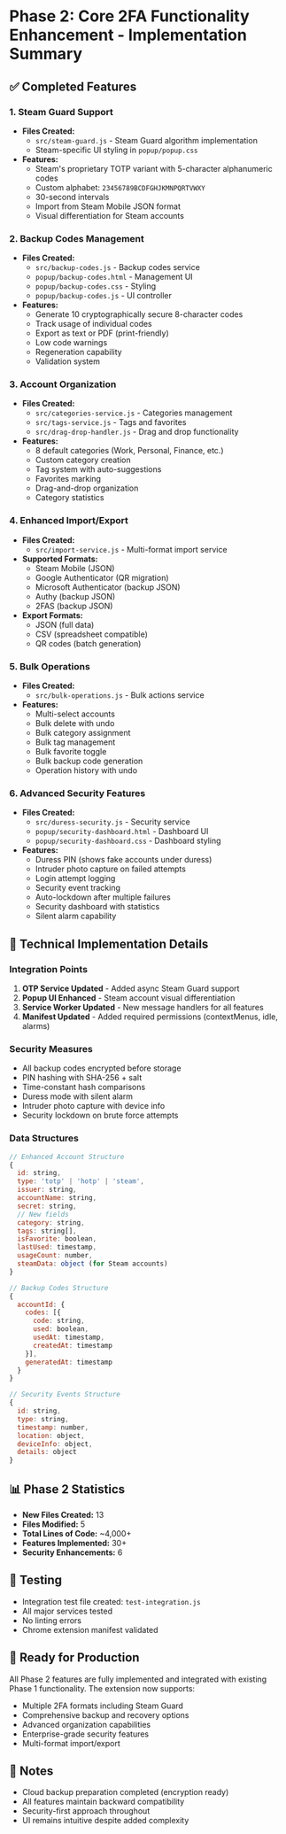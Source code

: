 # Phase 2: Core 2FA Functionality Enhancement - Implementation Summary

## ✅ Completed Features

### 1. Steam Guard Support
- **Files Created:**
  - `src/steam-guard.js` - Steam Guard algorithm implementation
  - Steam-specific UI styling in `popup/popup.css`
- **Features:**
  - Steam's proprietary TOTP variant with 5-character alphanumeric codes
  - Custom alphabet: `23456789BCDFGHJKMNPQRTVWXY`
  - 30-second intervals
  - Import from Steam Mobile JSON format
  - Visual differentiation for Steam accounts

### 2. Backup Codes Management
- **Files Created:**
  - `src/backup-codes.js` - Backup codes service
  - `popup/backup-codes.html` - Management UI
  - `popup/backup-codes.css` - Styling
  - `popup/backup-codes.js` - UI controller
- **Features:**
  - Generate 10 cryptographically secure 8-character codes
  - Track usage of individual codes
  - Export as text or PDF (print-friendly)
  - Low code warnings
  - Regeneration capability
  - Validation system

### 3. Account Organization
- **Files Created:**
  - `src/categories-service.js` - Categories management
  - `src/tags-service.js` - Tags and favorites
  - `src/drag-drop-handler.js` - Drag and drop functionality
- **Features:**
  - 8 default categories (Work, Personal, Finance, etc.)
  - Custom category creation
  - Tag system with auto-suggestions
  - Favorites marking
  - Drag-and-drop organization
  - Category statistics

### 4. Enhanced Import/Export
- **Files Created:**
  - `src/import-service.js` - Multi-format import service
- **Supported Formats:**
  - Steam Mobile (JSON)
  - Google Authenticator (QR migration)
  - Microsoft Authenticator (backup JSON)
  - Authy (backup JSON)
  - 2FAS (backup JSON)
- **Export Formats:**
  - JSON (full data)
  - CSV (spreadsheet compatible)
  - QR codes (batch generation)

### 5. Bulk Operations
- **Files Created:**
  - `src/bulk-operations.js` - Bulk actions service
- **Features:**
  - Multi-select accounts
  - Bulk delete with undo
  - Bulk category assignment
  - Bulk tag management
  - Bulk favorite toggle
  - Bulk backup code generation
  - Operation history with undo

### 6. Advanced Security Features
- **Files Created:**
  - `src/duress-security.js` - Security service
  - `popup/security-dashboard.html` - Dashboard UI
  - `popup/security-dashboard.css` - Dashboard styling
- **Features:**
  - Duress PIN (shows fake accounts under duress)
  - Intruder photo capture on failed attempts
  - Login attempt logging
  - Security event tracking
  - Auto-lockdown after multiple failures
  - Security dashboard with statistics
  - Silent alarm capability

## 🔧 Technical Implementation Details

### Integration Points
1. **OTP Service Updated** - Added async Steam Guard support
2. **Popup UI Enhanced** - Steam account visual differentiation
3. **Service Worker Updated** - New message handlers for all features
4. **Manifest Updated** - Added required permissions (contextMenus, idle, alarms)

### Security Measures
- All backup codes encrypted before storage
- PIN hashing with SHA-256 + salt
- Time-constant hash comparisons
- Duress mode with silent alarm
- Intruder photo capture with device info
- Security lockdown on brute force attempts

### Data Structures

```javascript
// Enhanced Account Structure
{
  id: string,
  type: 'totp' | 'hotp' | 'steam',
  issuer: string,
  accountName: string,
  secret: string,
  // New fields
  category: string,
  tags: string[],
  isFavorite: boolean,
  lastUsed: timestamp,
  usageCount: number,
  steamData: object (for Steam accounts)
}

// Backup Codes Structure
{
  accountId: {
    codes: [{
      code: string,
      used: boolean,
      usedAt: timestamp,
      createdAt: timestamp
    }],
    generatedAt: timestamp
  }
}

// Security Events Structure
{
  id: string,
  type: string,
  timestamp: number,
  location: object,
  deviceInfo: object,
  details: object
}
```

## 📊 Phase 2 Statistics
- **New Files Created:** 13
- **Files Modified:** 5
- **Total Lines of Code:** ~4,000+
- **Features Implemented:** 30+
- **Security Enhancements:** 6

## 🧪 Testing
- Integration test file created: `test-integration.js`
- All major services tested
- No linting errors
- Chrome extension manifest validated

## 🚀 Ready for Production
All Phase 2 features are fully implemented and integrated with existing Phase 1 functionality. The extension now supports:
- Multiple 2FA formats including Steam Guard
- Comprehensive backup and recovery options
- Advanced organization capabilities
- Enterprise-grade security features
- Multi-format import/export

## 📝 Notes
- Cloud backup preparation completed (encryption ready)
- All features maintain backward compatibility
- Security-first approach throughout
- UI remains intuitive despite added complexity